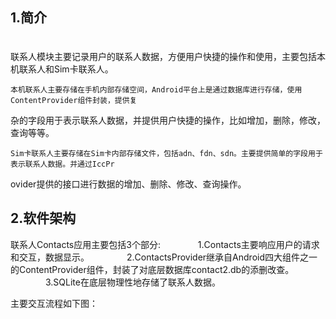 

## 1.简介

　　　　<br>联系人模块主要记录用户的联系人数据，方便用户快捷的操作和使用，主要包括本机联系人和Sim卡联系人。<br>

    本机联系人主要存储在手机内部存储空间，Android平台上是通过数据库进行存储，使用ContentProvider组件封装，提供复
杂的字段用于表示联系人数据，并提供用户快捷的操作，比如增加，删除，修改，查询等等。
    
    Sim卡联系人主要存储在Sim卡内部存储文件，包括adn、fdn、sdn。主要提供简单的字段用于表示联系人数据。并通过IccPr
ovider提供的接口进行数据的增加、删除、修改、查询操作。

## 2.软件架构

联系人Contacts应用主要包括3个部分:
　　　　1.Contacts主要响应用户的请求和交互，数据显示。
　　　　2.ContactsProvider继承自Android四大组件之一的ContentProvider组件，封装了对底层数据库contact2.db的添删改查。
　　　　3.SQLite在底层物理性地存储了联系人数据。

主要交互流程如下图：
